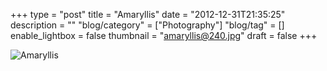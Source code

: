 +++
type = "post"
title = "Amaryllis"
date = "2012-12-31T21:35:25"
description = ""
"blog/category" = ["Photography"]
"blog/tag" = []
enable_lightbox = false
thumbnail = "amaryllis@240.jpg"
draft = false
+++

<p><img style="display:block; margin-left:auto; margin-right:auto;" src="amaryllis.jpg" alt="Amaryllis" title="amaryllis.jpg" border="0"   /></p>
    